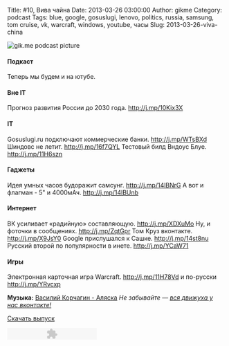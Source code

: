 Title: #10, Вива чайна
Date: 2013-03-26 03:00:00
Author: gikme
Category: podcast
Tags: blue, google, gosuslugi, lenovo, politics, russia, samsung, tom cruise, vk, warcraft, windows, youtube, часы
Slug: 2013-03-26-viva-china

![gik.me podcast picture](http://2.bp.blogspot.com/-xK6d3plwaOM/UVGuQv_ooLI/AAAAAAAAKIA/M-PgMy9vq-4/s1600/gikme-pic-s01e10.png)

#### Подкаст

Теперь мы будем и на ютубе.

#### Вне IT 

Прогноз развития России до 2030 года. <http://j.mp/10Kix3X>

#### IT

Gosuslugi.ru подключают коммерческие банки. <http://j.mp/WTsBXd>
Шиндовс не летит. <http://j.mp/16f7QYL>
Тестовый билд Вндоус Блуе. <http://j.mp/11H6szn>

#### Гаджеты

Идея умных часов будоражит самсунг. <http://j.mp/14lBNrG>
А вот и флагман - 5" и 4000мАч. <http://j.mp/14lBUnb>

#### Интернет

ВК усиливает «радийную» составляющую. <http://j.mp/XDXuMo>
Ну, и фоточки в сообщениях. <http://j.mp/ZqtGpr>
Том Круз вконтакте. <http://j.mp/X9JsY0>
Google прислушался к Сашке. <http://j.mp/14st8nu>
Русский второй по популярности в инете. <http://j.mp/YCaW71>

#### Игры 

Электронная карточная игра Warcraft. <http://j.mp/11H78Vd> и
    по-русски <http://j.mp/YRvcxp>

**Музыка:** [Василий Корчагин - Аляска](http://vk.com/bacc3)
*Не забывайте — [вся движуха у нас вконтакте!](http://vk.com/gikme)*

[Скачать
выпуск](http://static.qnub.ru/gik.me/mp3/s01/00010-viva-china.mp3)

<embed type="application/x-shockwave-flash" src="http://assets.tumblr.com/swf/audio_player.swf?audio_file=http%3A%2F%2Fstatic.qnub.ru%2Fgik.me%2Fmp3%2Fs01%2F00010-viva-china.mp3&amp;color=FFFFFF" height="27" width="207" quality="best" wmode="opaque">
</embed>

